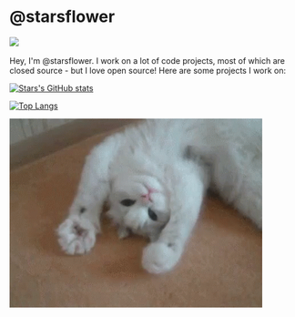 # @starsflower
![](https://komarev.com/ghpvc/?username=starsflower)

Hey, I'm @starsflower. I work on a lot of code projects, most of which are closed source - but I love open source! Here are some projects I work on:

[![Stars's GitHub stats](https://github-readme-stats.vercel.app/api?username=starsflower&count_private=true&show_icons=true)](https://github.com/anuraghazra/github-readme-stats)

[![Top Langs](https://github-readme-stats.vercel.app/api/top-langs/?username=starsflower&layout=compact)](https://github.com/anuraghazra/github-readme-stats)

<!--
## Main Projects

<table>
    <tr>
        <th>Projects</th>
        <th>Badges</th>
        <th>Description</th>
    </tr>
    <tr>
        <td>
            <a href="https://kolumbao.com/">Kolumbao</a>
        </td>
        <td>
            <img src="https://img.shields.io/badge/Made%20with-Python-1f425f.svg"/>
            <img src="https://img.shields.io/badge/dynamic/json?label=%20&query=%24.channels%5B%3F%28%40.id%3D%3D%22732994051766222892%22%29%5D.name&url=https%3A%2F%2Fdiscordapp.com%2Fapi%2Fguilds%2F732994051766222888%2Fwidget.json%3Fv%3D864099">
            <img src="https://img.shields.io/website-up-down-green-red/https/kolumbao.com.svg"/>
        </td>
        <td>
            Inter-server communication bot on discord that is built on webhooks, and has been used to send over 623,000 messages (123,000 since its latest major release) over 150 servers (at time of writing)
        </td>
    </tr>
    <tr>
        <td>
            <a href="https://gradder.io/">Gradder</a>
        </td>
        <td>
            <img src="https://img.shields.io/badge/Made%20with-Python-1f425f.svg"/>
            <img src="https://img.shields.io/website-up-down-green-red/https/gradder.io.svg"/>
        </td>
        <td>
            A real-time grading, assignment and timetable tracking software for schools and other education institutions.
        </td>
    </tr>
</table>

## Side Projects

<table>
    <tr>
        <th>Projects</th>
        <th>Badges</th>
        <th>Description</th>
    </tr>
    <tr>
        <td>
            <a href="https://starsflower.github.io/notes">Notes</a>
        </td>
        <td>
            <img src="https://img.shields.io/website-up-down-green-red/https/starsflower.github.io/notes.svg"/>
        </td>
        <td>
            A simple notes taking site with subject and topic categorisation features, using <code>localStorage</code> to store all notes privately, not on any server or database.
            <br/><img src="https://gh-card.dev/repos/starsflower/notes.svg"/>
        </td>
    </tr>
    <tr>
        <td>
            <a href="https://github.com/starsflower/weasel">Weasel</a>
        </td>
        <td>
            <img src="https://img.shields.io/badge/Made%20with-TypeScript-blue"/>
        </td>
        <td>
            A generic backend for multiplayer games, written in TypeScript
            <br/><img src="https://gh-card.dev/repos/starsflower/weasel.svg"/>
        </td>
    </tr>
    <tr>
        <td>
            <a href="https://github.com/starsflower/Quadrilateral">Quadrilateral</a>
        </td>
        <td>
            <img src="https://img.shields.io/badge/Made%20with-Python-1f425f.svg"/>
            <img src="https://img.shields.io/website-up-down-green-red/https/starsflower.github.io/Quadrilateral.svg"/>
        </td>
        <td>
            An 2 dimensional estoric programming language, taking inspiration from Brainf*ck.
            <br/><img src="https://gh-card.dev/repos/starsflower/Quadrilateral.svg"/>
        </td>
    </tr>
    <tr>
        <td>
            <a href="https://starsflower.github.io/timer">Timer</a>
        </td>
        <td>
            <img src="https://img.shields.io/website-up-down-green-red/https/starsflower.github.io/timer.svg"/>
        </td>
        <td>
            A simple timer website. Click to start, click again to stop!
            <br/><img src="https://gh-card.dev/repos/starsflower/timer.svg"/>
        </td>
    </tr>
    <tr>
        <td>
            <a href="https://starsflower.github.io/howoldami">How old am I?</a>
        </td>
        <td>
            <img src="https://img.shields.io/website-up-down-green-red/https/starsflower.github.io/howoldami.svg"/>
        </td>
        <td>
            Giving people a true insight (and maybe insult) into how old they are.
            <br/><img src="https://gh-card.dev/repos/starsflower/howoldami.svg"/>
        </td>
    </tr>
</table> -->
<!-- ![](./tenor.gif) -->
<!--
# Français

Salut ! Je suis @starsflower. Je bosse beaucoup de code, dont la plupart sont pas à open source - mais j'adore l'open source ! Voici quelques projets sur lesquels je travaille :

[![Stars's GitHub stats](https://github-readme-stats.vercel.app/api?username=starsflower&count_private=true&show_icons=true&locale=fr)](https://github.com/anuraghazra/github-readme-stats)

[![Top Langs](https://github-readme-stats.vercel.app/api/top-langs/?username=starsflower&layout=compact&locale=fr)](https://github.com/anuraghazra/github-readme-stats)

## Principaux projets

<table>
    <tr>
        <th>Projets</th>
        <th>Badges</th>
        <th>Description</th>
    </tr>
    <tr>
        <td>
            <a href="https://kolumbao.com/">Kolumbao</a>
        </td>
        <td>
            <img src="https://img.shields.io/badge/Made%20with-Python-1f425f.svg"/>
            <img src="https://img.shields.io/badge/dynamic/json?label=%20&query=%24.channels%5B%3F%28%40.id%3D%3D%22732994051766222892%22%29%5D.name&url=https%3A%2F%2Fdiscordapp.com%2Fapi%2Fguilds%2F732994051766222888%2Fwidget.json%3Fv%3D864099">
            <img src="https://img.shields.io/website-up-down-green-red/https/kolumbao.com.svg"/>
        </td>
        <td>
            Bot de communication inter-serveurs sur Discord qui est construit sur des webhooks, et a été utilisé pour envoyer plus de 623.000 messages (123.000 depuis sa dernière version majeure) sur 150 serveurs (au moment de la rédaction)
        </td>
    </tr>
    <tr>
        <td>
            <a href="https://gradder.io/">Gradder</a>
        </td>
        <td>
            <img src="https://img.shields.io/badge/Made%20with-Python-1f425f.svg"/>
            <img src="https://img.shields.io/website-up-down-green-red/https/gradder.io.svg"/>
        </td>
        <td>
            Un logiciel de notation, d'affectation et de suivi des horaires en temps réel pour les écoles et autres établissements d'enseignement.
        </td>
    </tr>
</table>

## Projets à côté

<table>
    <tr>
        <th>Projets</th>
        <th>Badges</th>
        <th>Description</th>
    </tr>
    <tr>
        <td>
            <a href="https://starsflower.github.io/notes">Notes</a>
        </td>
        <td>
            <img src="https://img.shields.io/website-up-down-green-red/https/starsflower.github.io/notes.svg"/>
        </td>
        <td>
            Un simple site poure prendre des notes avec des fonctionnalités de catégorisation par sujet et par thème, utilisant <code>localStorage</code> pour stocker toutes les notes en privé, et non sur un serveur ou une base de données.
            <br/><img src="https://gh-card.dev/repos/starsflower/notes.svg"/>
        </td>
    </tr>
    <tr>
        <td>
            <a href="https://github.com/starsflower/weasel">Weasel</a>
        </td>
        <td>
            <img src="https://img.shields.io/badge/Made%20with-TypeScript-blue"/>
        </td>
        <td>
            Un backend générique pour les jeux multi-joueurs, écrit en TypeScript
            <br/><img src="https://gh-card.dev/repos/starsflower/weasel.svg"/>
        </td>
    </tr>
    <tr>
        <td>
            <a href="https://github.com/starsflower/Quadrilateral">Quadrilatéral</a>
        </td>
        <td>
            <img src="https://img.shields.io/badge/Made%20with-Python-1f425f.svg"/>
            <img src="https://img.shields.io/website-up-down-green-red/https/starsflower.github.io/Quadrilateral.svg"/>
        </td>
        <td>
            Un langage de programmation estorique en 2 dimensions, inspiré de Brainf*ck.
            <br/><img src="https://gh-card.dev/repos/starsflower/Quadrilateral.svg"/>
        </td>
    </tr>
    <tr>
        <td>
            <a href="https://starsflower.github.io/timer">Timer</a>
        </td>
        <td>
            <img src="https://img.shields.io/website-up-down-green-red/https/starsflower.github.io/timer.svg"/>
        </td>
        <td>
            Un simple site web de chronométrage. Cliquez pour commencer, cliquez à nouveau pour arrêter !
            <br/><img src="https://gh-card.dev/repos/starsflower/timer.svg"/>
        </td>
    </tr>
    <tr>
        <td>
            <a href="https://starsflower.github.io/howoldami">Quel âge ai-je ?
        </td>
        <td>
            <img src="https://img.shields.io/website-up-down-green-red/https/starsflower.github.io/howoldami.svg"/>
        </td>
        <td>
            Faire prendre conscience aux gens de leur âge
            <br/><img src="https://gh-card.dev/repos/starsflower/howoldami.svg"/>
        </td>
    </tr>
</table>
-->
![](./tenor.gif)
